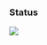### Status
![](http://186.151.250.163:81/tfs/DefaultCollection/_apis/public/build/definitions/09a7f603-c0d2-43a7-aa03-432fdd8b7e7e/1/badge) 
